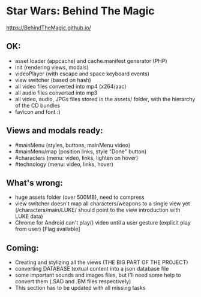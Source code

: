 # Star Wars: Behind The Magic
https://BehindTheMagic.github.io/

## OK:
- asset loader (appcache) and cache.manifest generator (PHP)
- init (rendering views, modals)
- videoPlayer (with escape and space keyboard events)
- view switcher (based on hash)
- all video files converted into mp4 (x264/aac)
- all audio files converted into mp3
- all video, audio, JPGs files stored in the assets/ folder, with the hierarchy of the CD bundles
- favicon and font :)

## Views and modals ready:
- #mainMenu (styles, buttons, mainMenu video)
- #mainMenu/map (position links, style "Done" button)
- #characters (menu: video, links, lighten on hover)
- #technology (menu: video, links, hover)

## What's wrong:
- huge assets folder (over 500MB), need to compress
- view switcher doesn't map all characters/weapons to a single view yet
    (/characters/main/LUKE/ should point to the view introduction with LUKE data)
- Chrome for Android can't play() video until a user gesture (explicit play from user) [Flag available]

## Coming:
- Creating and stylizing all the views (THE BIG PART OF THE PROJECT)
- converting DATABASE textual content into a json database file
- some important sounds and images files, but I'll need some help to convert them (.SAD and .BM files respectively)
- This section has to be updated with all missing tasks
